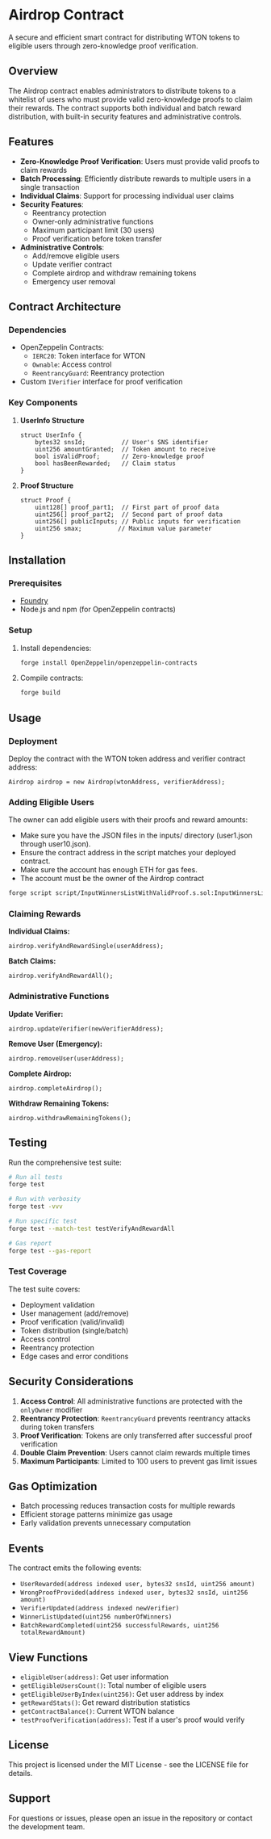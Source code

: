 # Airdrop Contract

A secure and efficient smart contract for distributing WTON tokens to eligible users through zero-knowledge proof verification.

## Overview

The Airdrop contract enables administrators to distribute tokens to a whitelist of users who must provide valid zero-knowledge proofs to claim their rewards. The contract supports both individual and batch reward distribution, with built-in security features and administrative controls.

## Features

- **Zero-Knowledge Proof Verification**: Users must provide valid proofs to claim rewards
- **Batch Processing**: Efficiently distribute rewards to multiple users in a single transaction
- **Individual Claims**: Support for processing individual user claims
- **Security Features**:
  - Reentrancy protection
  - Owner-only administrative functions
  - Maximum participant limit (30 users)
  - Proof verification before token transfer
- **Administrative Controls**:
  - Add/remove eligible users
  - Update verifier contract
  - Complete airdrop and withdraw remaining tokens
  - Emergency user removal

## Contract Architecture

### Dependencies

- OpenZeppelin Contracts:
  - `IERC20`: Token interface for WTON
  - `Ownable`: Access control
  - `ReentrancyGuard`: Reentrancy protection
- Custom `IVerifier` interface for proof verification

### Key Components

1. **UserInfo Structure**
   ```solidity
   struct UserInfo {
       bytes32 snsId;          // User's SNS identifier
       uint256 amountGranted;  // Token amount to receive
       bool isValidProof;      // Zero-knowledge proof
       bool hasBeenRewarded;   // Claim status
   }
   ```

2. **Proof Structure**
   ```solidity
   struct Proof {
       uint128[] proof_part1;  // First part of proof data
       uint256[] proof_part2;  // Second part of proof data
       uint256[] publicInputs; // Public inputs for verification
       uint256 smax;          // Maximum value parameter
   }
   ```

## Installation

### Prerequisites

- [Foundry](https://book.getfoundry.sh/getting-started/installation)
- Node.js and npm (for OpenZeppelin contracts)

### Setup

1. Install dependencies:
   ```bash
   forge install OpenZeppelin/openzeppelin-contracts
   ```

2. Compile contracts:
   ```bash
   forge build
   ```

## Usage

### Deployment

Deploy the contract with the WTON token address and verifier contract address:

```solidity
Airdrop airdrop = new Airdrop(wtonAddress, verifierAddress);
```

### Adding Eligible Users

The owner can add eligible users with their proofs and reward amounts:
- Make sure you have the JSON files in the inputs/ directory (user1.json through user10.json).
- Ensure the contract address in the script matches your deployed contract.
- Make sure the account has enough ETH for gas fees.
- The account must be the owner of the Airdrop contract

```bash
forge script script/InputWinnersListWithValidProof.s.sol:InputWinnersListWithValidProof --rpc-url $RPC_URL --broadcast
```

### Claiming Rewards

**Individual Claims:**
```solidity
airdrop.verifyAndRewardSingle(userAddress);
```

**Batch Claims:**
```solidity
airdrop.verifyAndRewardAll();
```

### Administrative Functions

**Update Verifier:**
```solidity
airdrop.updateVerifier(newVerifierAddress);
```

**Remove User (Emergency):**
```solidity
airdrop.removeUser(userAddress);
```

**Complete Airdrop:**
```solidity
airdrop.completeAirdrop();
```

**Withdraw Remaining Tokens:**
```solidity
airdrop.withdrawRemainingTokens();
```

## Testing

Run the comprehensive test suite:

```bash
# Run all tests
forge test

# Run with verbosity
forge test -vvv

# Run specific test
forge test --match-test testVerifyAndRewardAll

# Gas report
forge test --gas-report
```

### Test Coverage

The test suite covers:
- Deployment validation
- User management (add/remove)
- Proof verification (valid/invalid)
- Token distribution (single/batch)
- Access control
- Reentrancy protection
- Edge cases and error conditions

## Security Considerations

1. **Access Control**: All administrative functions are protected with the `onlyOwner` modifier
2. **Reentrancy Protection**: `ReentrancyGuard` prevents reentrancy attacks during token transfers
3. **Proof Verification**: Tokens are only transferred after successful proof verification
4. **Double Claim Prevention**: Users cannot claim rewards multiple times
5. **Maximum Participants**: Limited to 100 users to prevent gas limit issues

## Gas Optimization

- Batch processing reduces transaction costs for multiple rewards
- Efficient storage patterns minimize gas usage
- Early validation prevents unnecessary computation

## Events

The contract emits the following events:

- `UserRewarded(address indexed user, bytes32 snsId, uint256 amount)`
- `WrongProofProvided(address indexed user, bytes32 snsId, uint256 amount)`
- `VerifierUpdated(address indexed newVerifier)`
- `WinnerListUpdated(uint256 numberOfWinners)`
- `BatchRewardCompleted(uint256 successfulRewards, uint256 totalRewardAmount)`

## View Functions

- `eligibleUser(address)`: Get user information
- `getEligibleUsersCount()`: Total number of eligible users
- `getEligibleUserByIndex(uint256)`: Get user address by index
- `getRewardStats()`: Get reward distribution statistics
- `getContractBalance()`: Current WTON balance
- `testProofVerification(address)`: Test if a user's proof would verify

## License

This project is licensed under the MIT License - see the LICENSE file for details.


## Support

For questions or issues, please open an issue in the repository or contact the development team.